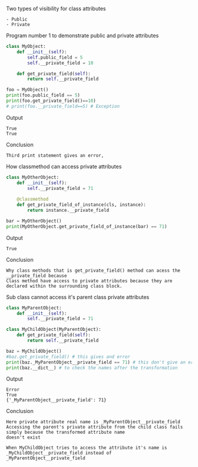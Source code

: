 Two types of visibility for class attributes
```text
- Public 
- Private
```

Program number 1 to demonstrate public and private attributes
```python
class MyObject:
    def __init__(self):
        self.public_field = 5
        self.__private_field = 10

    def get_private_field(self):
        return self.__private_field

foo = MyObject()
print(foo.public_field == 5)
print(foo.get_private_field()==10)
# print(foo.__private_field==5) # Exception 
```

Output
```text
True 
True
```

Conclusion
```
Third print statement gives an error, 
```

How classmethod can access private attributes
```python
class MyOtherObject:
    def __init__(self):
        self.__private_field = 71
    
    @classmethod
    def get_private_field_of_instance(cls, instance):
        return instance.__private_field

bar = MyOtherObject()
print(MyOtherObject.get_private_field_of_instance(bar) == 71)
```
Output
```text
True
```
Conclusion
```text
Why class methods that is get_private_field() method can acess the __private_field because
Class method have access to private attributes because they are declared within the surrounding class block.
```

Sub class cannot access it's parent class private attributes
```python
class MyParentObject:
    def __init__(self):
        self.__private_field = 71

class MyChildObject(MyParentObject):
    def get_private_field(self):
        return self.__private_field

baz = MyChildObject()
#baz.get_private_field() # this gives and error 
print(baz._MyParentObject__private_field == 71) # this don't give an error to know why,  check the below conclusion
print(baz.__dict__) # to check the names after the transformation
```
Output
```text
Error 
True 
{'_MyParentObject__private_field': 71}
```

Conclusion
```text
Here private attribute real name is _MyParentObject__private_field
Accessing the parent's private attribute from the child class fails simply because the transformed attribute name 
doesn't exist 

When MyChildObject tries to access the attribute it's name is _MyChildObject__private_field instead of 
_MyParentObject__private_field
```
